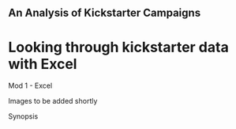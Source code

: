 ## An Analysis of Kickstarter Campaigns
# Looking through kickstarter data with Excel
Mod 1 - Excel

Images to be added shortly

Synopsis

